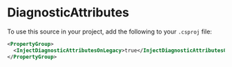 # DiagnosticAttributes

To use this source in your project, add the following to your `.csproj` file:

```xml
<PropertyGroup>
  <InjectDiagnosticAttributesOnLegacy>true</InjectDiagnosticAttributesOnLegacy>
</PropertyGroup>
```
